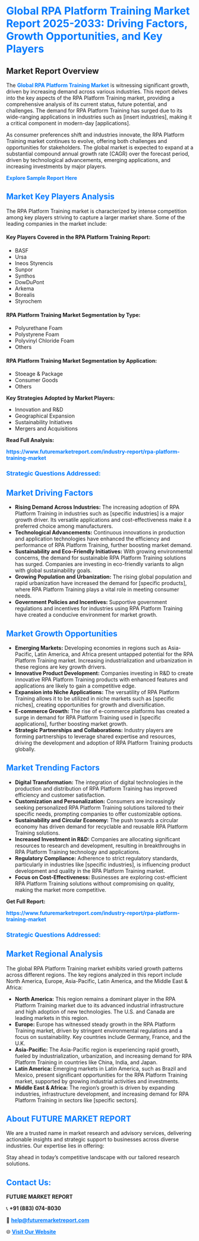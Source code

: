 <h1 style="color: #007BFF;">Global RPA Platform Training Market Report 2025-2033: Driving Factors, Growth Opportunities, and Key Players</h1>

<section id="overview">
<h2>Market Report Overview</h2>
<p>The <a href="https://www.futuremarketreport.com/industry-report/rpa-platform-training-market" style="color: #007BFF; text-decoration: none;"><strong>Global RPA Platform Training Market</strong></a> is witnessing significant growth, driven by increasing demand across various industries. This report delves into the key aspects of the RPA Platform Training market, providing a comprehensive analysis of its current status, future potential, and challenges. The demand for RPA Platform Training has surged due to its wide-ranging applications in industries such as [insert industries], making it a critical component in modern-day [applications].</p>
<p>As consumer preferences shift and industries innovate, the RPA Platform Training market continues to evolve, offering both challenges and opportunities for stakeholders. The global market is expected to expand at a substantial compound annual growth rate (CAGR) over the forecast period, driven by technological advancements, emerging applications, and increasing investments by major players.</p>
</section>

<section id="overview">
<p><a href="https://www.futuremarketreport.com/request-sample/reportId=32325" style="color: #007BFF; text-decoration: none;"><strong>Explore Sample Report Here</strong></a></p>
</section>

<section id="key-players">
<h2 style="color: #007BFF;">Market Key Players Analysis</h2>
<p>The RPA Platform Training market is characterized by intense competition among key players striving to capture a larger market share. Some of the leading companies in the market include:</p>
<h4>Key Players Covered in the RPA Platform Training Report:</h4>
<ul><li>BASF</li><li>Ursa</li><li>Ineos Styrencis</li><li>Sunpor</li><li>Synthos</li><li>DowDuPont</li><li>Arkema</li><li>Borealis</li><li>Styrochem</li></ul>
<h4>RPA Platform Training Market Segmentation by Type:</h4>
<ul><li>Polyurethane Foam</li><li>Polystyrene Foam</li><li>Polyvinyl Chloride Foam</li><li>Others</li></ul>

<h4>RPA Platform Training Market Segmentation by Application:</h4>
<ul><li>Stoeage &amp; Package</li><li>Consumer Goods</li><li>Others</li></ul>
<p><strong>Key Strategies Adopted by Market Players:</strong></p>
<ul>
<li>Innovation and R&D</li>
<li>Geographical Expansion</li>
<li>Sustainability Initiatives</li>
<li>Mergers and Acquisitions</li>
</ul>
</section>

<section>
<p><strong>Read Full Analysis: </strong></p><a href="https://www.futuremarketreport.com/industry-report/rpa-platform-training-market" style="color: #007BFF; text-decoration: none;"><strong>https://www.futuremarketreport.com/industry-report/rpa-platform-training-market</strong></a>
<h3 style="color: #007BFF;">Strategic Questions Addressed:</h3>
</section>

<section id="driving-factors">
<h2 style="color: #007BFF;">Market Driving Factors</h2>
<ul>
<li><strong>Rising Demand Across Industries:</strong> The increasing adoption of RPA Platform Training in industries such as [specific industries] is a major growth driver. Its versatile applications and cost-effectiveness make it a preferred choice among manufacturers.</li>
<li><strong>Technological Advancements:</strong> Continuous innovations in production and application technologies have enhanced the efficiency and performance of RPA Platform Training, further boosting market demand.</li>
<li><strong>Sustainability and Eco-Friendly Initiatives:</strong> With growing environmental concerns, the demand for sustainable RPA Platform Training solutions has surged. Companies are investing in eco-friendly variants to align with global sustainability goals.</li>
<li><strong>Growing Population and Urbanization:</strong> The rising global population and rapid urbanization have increased the demand for [specific products], where RPA Platform Training plays a vital role in meeting consumer needs.</li>
<li><strong>Government Policies and Incentives:</strong> Supportive government regulations and incentives for industries using RPA Platform Training have created a conducive environment for market growth.</li>
</ul>
</section>

<section id="growth-opportunities">
<h2 style="color: #007BFF;">Market Growth Opportunities</h2>
<ul>
<li><strong>Emerging Markets:</strong> Developing economies in regions such as Asia-Pacific, Latin America, and Africa present untapped potential for the RPA Platform Training market. Increasing industrialization and urbanization in these regions are key growth drivers.</li>
<li><strong>Innovative Product Development:</strong> Companies investing in R&D to create innovative RPA Platform Training products with enhanced features and applications are likely to gain a competitive edge.</li>
<li><strong>Expansion into Niche Applications:</strong> The versatility of RPA Platform Training allows it to be utilized in niche markets such as [specific niches], creating opportunities for growth and diversification.</li>
<li><strong>E-commerce Growth:</strong> The rise of e-commerce platforms has created a surge in demand for RPA Platform Training used in [specific applications], further boosting market growth.</li>
<li><strong>Strategic Partnerships and Collaborations:</strong> Industry players are forming partnerships to leverage shared expertise and resources, driving the development and adoption of RPA Platform Training products globally.</li>
</ul>
</section>

<section id="trending-factors">
<h2 style="color: #007BFF;">Market Trending Factors</h2>
<ul>
<li><strong>Digital Transformation:</strong> The integration of digital technologies in the production and distribution of RPA Platform Training has improved efficiency and customer satisfaction.</li>
<li><strong>Customization and Personalization:</strong> Consumers are increasingly seeking personalized RPA Platform Training solutions tailored to their specific needs, prompting companies to offer customizable options.</li>
<li><strong>Sustainability and Circular Economy:</strong> The push towards a circular economy has driven demand for recyclable and reusable RPA Platform Training solutions.</li>
<li><strong>Increased Investment in R&D:</strong> Companies are allocating significant resources to research and development, resulting in breakthroughs in RPA Platform Training technology and applications.</li>
<li><strong>Regulatory Compliance:</strong> Adherence to strict regulatory standards, particularly in industries like [specific industries], is influencing product development and quality in the RPA Platform Training market.</li>
<li><strong>Focus on Cost-Effectiveness:</strong> Businesses are exploring cost-efficient RPA Platform Training solutions without compromising on quality, making the market more competitive.</li>
</ul>
</section>

<section>
<p><strong>Get Full Report: </strong></p><a href="https://www.futuremarketreport.com/industry-report/rpa-platform-training-market" style="color: #007BFF; text-decoration: none;"><strong>https://www.futuremarketreport.com/industry-report/rpa-platform-training-market</strong></a>
<h3 style="color: #007BFF;">Strategic Questions Addressed:</h3>
</section>


<section id="regional-analysis">
<h2 style="color: #007BFF;">Market Regional Analysis</h2>
<p>The global RPA Platform Training market exhibits varied growth patterns across different regions. The key regions analyzed in this report include North America, Europe, Asia-Pacific, Latin America, and the Middle East & Africa:</p>
<ul>
<li><strong>North America:</strong> This region remains a dominant player in the RPA Platform Training market due to its advanced industrial infrastructure and high adoption of new technologies. The U.S. and Canada are leading markets in this region.</li>
<li><strong>Europe:</strong> Europe has witnessed steady growth in the RPA Platform Training market, driven by stringent environmental regulations and a focus on sustainability. Key countries include Germany, France, and the U.K.</li>
<li><strong>Asia-Pacific:</strong> The Asia-Pacific region is experiencing rapid growth, fueled by industrialization, urbanization, and increasing demand for RPA Platform Training in countries like China, India, and Japan.</li>
<li><strong>Latin America:</strong> Emerging markets in Latin America, such as Brazil and Mexico, present significant opportunities for the RPA Platform Training market, supported by growing industrial activities and investments.</li>
<li><strong>Middle East & Africa:</strong> The region’s growth is driven by expanding industries, infrastructure development, and increasing demand for RPA Platform Training in sectors like [specific sectors].</li>
</ul>
</section>

<footer>
<h2 style="color: #007BFF;">About FUTURE MARKET REPORT</h2>
<p>We are a trusted name in market research and advisory services, delivering actionable insights and strategic support to businesses across diverse industries. Our expertise lies in offering:</p>

<p>Stay ahead in today’s competitive landscape with our tailored research solutions.</p>

<h2 style="color: #007BFF;">Contact Us:</h2>
<p><strong>FUTURE MARKET REPORT</strong></p>
<p>📞 <strong>+91 (883) 074-8030</strong></p>
<p>📧 <strong><a href="mailto:help@futuremarketreport.com" style="color: #007BFF;">help@futuremarketreport.com</a></strong></p>
<p>🌐 <strong><a href="https://www.futuremarketreport.com/" style="color: #007BFF;">Visit Our Website</a></strong></p>
</footer>